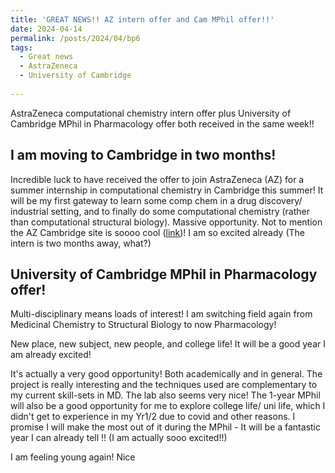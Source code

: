 ```yaml
---
title: 'GREAT NEWS!! AZ intern offer and Cam MPhil offer!!'
date: 2024-04-14
permalink: /posts/2024/04/bp6
tags:
  - Great news
  - AstraZeneca
  - University of Cambridge
  
---
```


AstraZeneca computational chemistry intern offer plus University of Cambridge MPhil in Pharmacology offer both received in the same week!!

I am moving to Cambridge in two months!
------

Incredible luck to have received the offer to join AstraZeneca (AZ) for a summer internship in computational chemistry in Cambridge this summer! It will be my first gateway to learn some comp chem in a drug discovery/ industrial setting, and to finally do some computational chemistry (rather than computational structural biology). Massive opportunity. Not to mention the AZ Cambridge site is soooo cool ([link](https://www.astrazeneca.com/media-centre/press-releases/2021/astrazeneca-unveils-the-discovery-centre-disc-in-cambridge.html#))! I am so excited already (The intern is two months away, what?)


University of Cambridge MPhil in Pharmacology offer!
------
Multi-disciplinary means loads of interest! I am switching field again from Medicinal Chemistry to Structural Biology to now Pharmacology! 

New place, new subject, new people, and college life! It will be a good year I am already excited! 

It's actually a very good opportunity! Both academically and in general. The project is really interesting and the techniques used are complementary to my current skill-sets in MD. The lab also seems very nice! The 1-year MPhil will also be a good opportunity for me to explore college life/ uni life, which I didn't get to experience in my Yr1/2 due to covid and other reasons. I promise I will make the most out of it during the MPhil - It will be a fantastic year I can already tell !! (I am actually sooo excited!!)

I am feeling young again! Nice